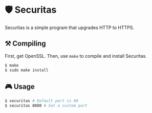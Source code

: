 # 🛡️ Securitas

Securitas is a simple program that upgrades HTTP to HTTPS.

## ⚒️ Compiling

First, get OpenSSL. Then, use `make` to compile and install Securitas.

```sh
$ make
$ sudo make install
```

## 🎮 Usage

```sh
$ securitas # Default port is 80
$ securitas 8080 # Set a custom port
```
